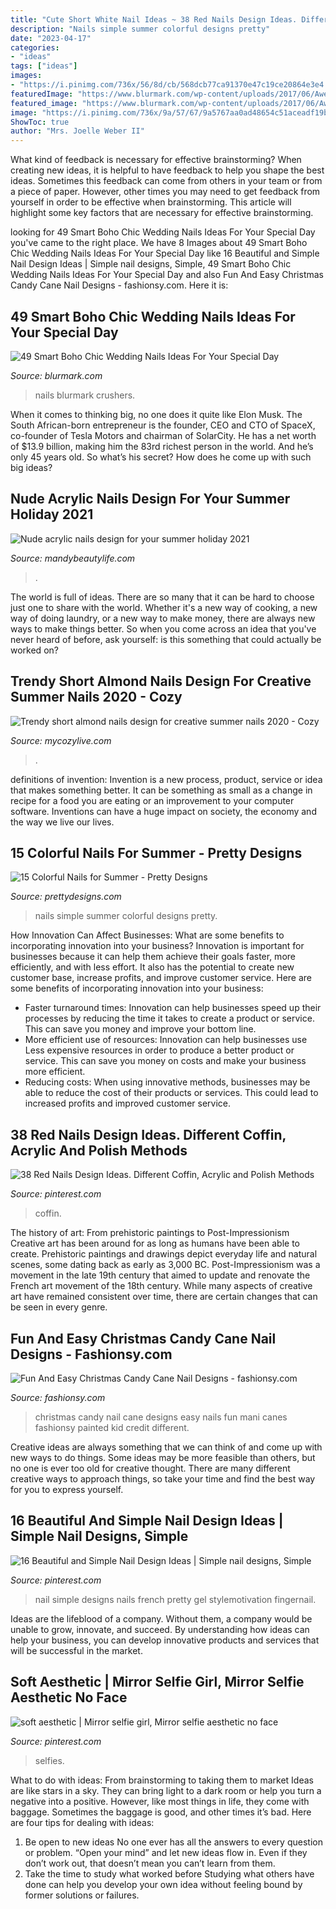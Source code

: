 ```yaml
---
title: "Cute Short White Nail Ideas ~ 38 Red Nails Design Ideas. Different Coffin, Acrylic And Polish Methods"
description: "Nails simple summer colorful designs pretty"
date: "2023-04-17"
categories:
- "ideas"
tags: ["ideas"]
images:
- "https://i.pinimg.com/736x/56/8d/cb/568dcb77ca91370e47c19ce20864e3e4.jpg"
featuredImage: "https://www.blurmark.com/wp-content/uploads/2017/06/Awesome-Boho-Chic-Wedding-Nails.jpg"
featured_image: "https://www.blurmark.com/wp-content/uploads/2017/06/Awesome-Boho-Chic-Wedding-Nails.jpg"
image: "https://i.pinimg.com/736x/9a/57/67/9a5767aa0ad48654c51aceadf19be2bf--french-nail-designs-simple-nail-designs.jpg"
ShowToc: true
author: "Mrs. Joelle Weber II"
---
```



What kind of feedback is necessary for effective brainstorming?
When creating new ideas, it is helpful to have feedback to help you shape the best ideas. Sometimes this feedback can come from others in your team or from a piece of paper. However, other times you may need to get feedback from yourself in order to be effective when brainstorming. This article will highlight some key factors that are necessary for effective brainstorming.

	

		
looking for 49 Smart Boho Chic Wedding Nails Ideas For Your Special Day you've came to the right place. We have 8 Images about 49 Smart Boho Chic Wedding Nails Ideas For Your Special Day like 16 Beautiful and Simple Nail Design Ideas | Simple nail designs, Simple, 49 Smart Boho Chic Wedding Nails Ideas For Your Special Day and also Fun And Easy Christmas Candy Cane Nail Designs - fashionsy.com. Here it is:
		
    
## 49 Smart Boho Chic Wedding Nails Ideas For Your Special Day

<img loading=lazy src="https://www.blurmark.com/wp-content/uploads/2017/06/Awesome-Boho-Chic-Wedding-Nails.jpg" onerror="this.onerror=null;this.src='https://tse3.mm.bing.net/th?id=OIP.DfyKWg1aVYyGiyYzT4snBgHaHa&amp;pid=15.1';" alt="49 Smart Boho Chic Wedding Nails Ideas For Your Special Day">

_Source: blurmark.com_

>nails blurmark crushers. 

	

When it comes to thinking big, no one does it quite like Elon Musk. The South African-born entrepreneur is the founder, CEO and CTO of SpaceX, co-founder of Tesla Motors and chairman of SolarCity. He has a net worth of $13.9 billion, making him the 83rd richest person in the world. And he’s only 45 years old. So what’s his secret? How does he come up with such big ideas?

    
## Nude Acrylic Nails Design For Your Summer Holiday 2021

<img loading=lazy src="https://mandybeautylife.com/wp-content/uploads/2021/06/7-3.jpg" onerror="this.onerror=null;this.src='https://tse1.mm.bing.net/th?id=OIP.UAfIZaWs3CEU7EjwYbm0sAHaLH&amp;pid=15.1';" alt="Nude acrylic nails design for your summer holiday 2021">

_Source: mandybeautylife.com_

>. 

	

The world is full of ideas. There are so many that it can be hard to choose just one to share with the world. Whether it's a new way of cooking, a new way of doing laundry, or a new way to make money, there are always new ways to make things better. So when you come across an idea that you've never heard of before, ask yourself: is this something that could actually be worked on?

    
## Trendy Short Almond Nails Design For Creative Summer Nails 2020 - Cozy

<img loading=lazy src="https://mycozylive.com/wp-content/uploads/2020/07/10-2.png" onerror="this.onerror=null;this.src='https://tse2.mm.bing.net/th?id=OIP.2uVH98c9H2B8KB8Aed6JugHaKF&amp;pid=15.1';" alt="Trendy short almond nails design for creative summer nails 2020 - Cozy">

_Source: mycozylive.com_

>. 

	

definitions of invention:
Invention is a new process, product, service or idea that makes something better. It can be something as small as a change in recipe for a food you are eating or an improvement to your computer software. Inventions can have a huge impact on society, the economy and the way we live our lives.

    
## 15 Colorful Nails For Summer - Pretty Designs

<img loading=lazy src="https://www.prettydesigns.com/wp-content/uploads/2014/07/Simple-Colorful-Nails.jpg" onerror="this.onerror=null;this.src='https://tse2.mm.bing.net/th?id=OIP.mV3e2yE811co0FfbrbkdMQHaJ6&amp;pid=15.1';" alt="15 Colorful Nails for Summer - Pretty Designs">

_Source: prettydesigns.com_

>nails simple summer colorful designs pretty. 

	

How Innovation Can Affect Businesses: What are some benefits to incorporating innovation into your business?
Innovation is important for businesses because it can help them achieve their goals faster, more efficiently, and with less effort. It also has the potential to create new customer base, increase profits, and improve customer service. Here are some benefits of incorporating innovation into your business: 
- Faster turnaround times: Innovation can help businesses speed up their processes by reducing the time it takes to create a product or service. This can save you money and improve your bottom line. 
- More efficient use of resources: Innovation can help businesses use Less expensive resources in order to produce a better product or service. This can save you money on costs and make your business more efficient. 
- Reducing costs: When using innovative methods, businesses may be able to reduce the cost of their products or services. This could lead to increased profits and improved customer service.

    
## 38 Red Nails Design Ideas. Different Coffin, Acrylic And Polish Methods

<img loading=lazy src="https://i.pinimg.com/736x/56/8d/cb/568dcb77ca91370e47c19ce20864e3e4.jpg" onerror="this.onerror=null;this.src='https://tse3.mm.bing.net/th?id=OIP._ExvXuHZ61z8wLirh_oG9QHaN1&amp;pid=15.1';" alt="38 Red Nails Design Ideas. Different Coffin, Acrylic and Polish Methods">

_Source: pinterest.com_

>coffin. 

	

The history of art: From prehistoric paintings to Post-Impressionism
Creative art has been around for as long as humans have been able to create. Prehistoric paintings and drawings depict everyday life and natural scenes, some dating back as early as 3,000 BC. Post-Impressionism was a movement in the late 19th century that aimed to update and renovate the French art movement of the 18th century. While many aspects of creative art have remained consistent over time, there are certain changes that can be seen in every genre.

    
## Fun And Easy Christmas Candy Cane Nail Designs - Fashionsy.com

<img loading=lazy src="https://fashionsy.com/wp-content/uploads/2014/11/nail-147.7-630x840.jpg" onerror="this.onerror=null;this.src='https://tse2.mm.bing.net/th?id=OIP.PewRpNNXiuQD8Fb3aFzdywHaJ4&amp;pid=15.1';" alt="Fun And Easy Christmas Candy Cane Nail Designs - fashionsy.com">

_Source: fashionsy.com_

>christmas candy nail cane designs easy nails fun mani canes fashionsy painted kid credit different. 

	

Creative ideas are always something that we can think of and come up with new ways to do things. Some ideas may be more feasible than others, but no one is ever too old for creative thought. There are many different creative ways to approach things, so take your time and find the best way for you to express yourself.

    
## 16 Beautiful And Simple Nail Design Ideas | Simple Nail Designs, Simple

<img loading=lazy src="https://i.pinimg.com/736x/9a/57/67/9a5767aa0ad48654c51aceadf19be2bf--french-nail-designs-simple-nail-designs.jpg" onerror="this.onerror=null;this.src='https://tse2.mm.bing.net/th?id=OIP.cAV8QKthakzsSoR1cAoMdgHaJ3&amp;pid=15.1';" alt="16 Beautiful and Simple Nail Design Ideas | Simple nail designs, Simple">

_Source: pinterest.com_

>nail simple designs nails french pretty gel stylemotivation fingernail. 

	

Ideas are the lifeblood of a company. Without them, a company would be unable to grow, innovate, and succeed. By understanding how ideas can help your business, you can develop innovative products and services that will be successful in the market.

    
## Soft Aesthetic | Mirror Selfie Girl, Mirror Selfie Aesthetic No Face

<img loading=lazy src="https://i.pinimg.com/736x/bf/be/1d/bfbe1d960c3f3fec671783598ffd1e26.jpg" onerror="this.onerror=null;this.src='https://tse3.mm.bing.net/th?id=OIP._Gz5U7gzhY76uSEATJAsrwHaJ3&amp;pid=15.1';" alt="soft aesthetic | Mirror selfie girl, Mirror selfie aesthetic no face">

_Source: pinterest.com_

>selfies. 

	

What to do with ideas: From brainstorming to taking them to market
Ideas are like stars in a sky. They can bring light to a dark room or help you turn a negative into a positive. However, like most things in life, they come with baggage. Sometimes the baggage is good, and other times it’s bad. Here are four tips for dealing with ideas:
1. Be open to new ideas 
No one ever has all the answers to every question or problem. “Open your mind” and let new ideas flow in. Even if they don’t work out, that doesn’t mean you can’t learn from them. 
2. Take the time to study what worked before 
Studying what others have done can help you develop your own idea without feeling bound by former solutions or failures.

